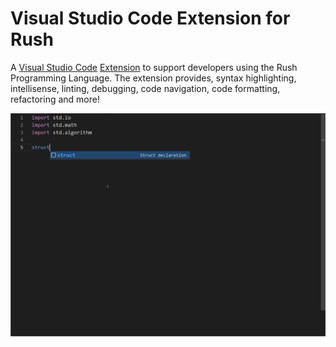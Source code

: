 # Visual Studio Code Extension for Rush

A [Visual Studio Code](https://code.visualstudio.com/) [Extension](https://marketplace.visualstudio.com/	) to support developers using the Rush Programming Language. The extension provides, syntax highlighting, intellisense, linting, debugging, code navigation, code formatting, refactoring and more!

![Demo](./images/demo.gif?raw=true)